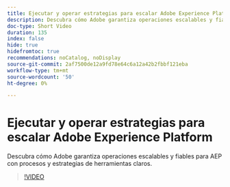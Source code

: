 ```yaml
---
title: Ejecutar y operar estrategias para escalar Adobe Experience Platform
description: Descubra cómo Adobe garantiza operaciones escalables y fiables para AEP con procesos y estrategias de herramientas claros.
doc-type: Short Video
duration: 135
index: false
hide: true
hidefromtoc: true
recommendations: noCatalog, noDisplay
source-git-commit: 2af7500de12a9fd78e64c6a12a42b2fbbf121eba
workflow-type: tm+mt
source-wordcount: '50'
ht-degree: 0%

---
```



# Ejecutar y operar estrategias para escalar Adobe Experience Platform

Descubra cómo Adobe garantiza operaciones escalables y fiables para AEP con procesos y estrategias de herramientas claros.

<!-- 62_S655_3442541_134_run-and-operate-strategies-for-scaling-adobe-experience-platform -->
>[!VIDEO](https://video.tv.adobe.com/v/3458255/?learn=on&enablevpops=true)
